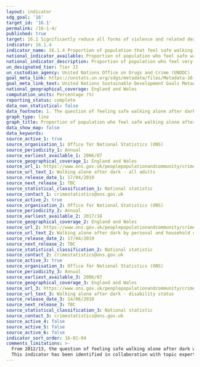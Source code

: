 ```yaml
---
layout: indicator
sdg_goal: '16'
target_id: '16.1'
permalink: /16-1-4/
published: true
target: 16.1 Significantly reduce all forms of violence and related death rates everywhere
indicator: 16.1.4
indicator_name: 16.1.4 Proportion of population that feel safe walking alone around the area they live
national_indicator_available: Proportion of population who feel safe walking alone after dark
national_indicator_description: Proportion of population who feel very or fairly safe walking alone after dark
un_designated_tier: Tier II
un_custodian_agency: United Nations Office on Drugs and Crime (UNODC)
goal_meta_link: https://unstats.un.org/sdgs/metadata/files/Metadata-16-01-04.pdf
goal_meta_link_text: United Nations Sustainable Development Goals Metadata (PDF 213 KB)
national_geographical_coverage: England and Wales
computation_units: Percentage (%)
reporting_status: complete
data_non_statistical: false
data_footnote: 1. The question of feeling safe walking alone after dark was not asked in 2016/17. 2. Data for some ethnic groups are unavailable due to small sample sizes.
graph_type: line
graph_title: Proportion of population who feel safe walking alone after dark
data_show_map: false
data_keywords:  
source_active_1: true
source_organisation_1: Office for National Statistics (ONS)
source_periodicity_1: Annual
source_earliest_available_1: 2006/07
source_geographical_coverage_1: England and Wales
source_url_1: https://www.ons.gov.uk/peoplepopulationandcommunity/crimeandjustice/adhocs/009870percentageofadultswhofeltveryfairlysafewalkingaloneafterdarkbyrespondentsexyearendingmarch2007toyearendingmarch2018crimesurveyforenglandandwales
source_url_text_1: Walking alone after dark - all adults
source_release_date_1: 17/04/2019
source_next_release_1: TBC
source_statistical_classification_1: National statistic
source_contact_1: crimestatistics@ons.gov.uk
source_active_2: true
source_organisation_2: Office for National Statistics (ONS)
source_periodicity_2: Annual
source_earliest_available_2: 2017/18
source_geographical_coverage_2: England and Wales
source_url_2: https://www.ons.gov.uk/peoplepopulationandcommunity/crimeandjustice/adhocs/009871percentageofadultswhofeltveryorfairlysafewhenwalkingaloneinthedarkbypersonalandhouseholdcharacteristicsyearendingmarch2018csew
source_url_text_2: Walking alone after dark by personal and household characteristics
source_release_date_2: 17/04/2019
source_next_release_2: TBC
source_statistical_classification_2: National statistic
source_contact_2: crimestatistics@ons.gov.uk
source_active_3: true
source_organisation_3: Office for National Statistics (ONS)
source_periodicity_3: Annual
source_earliest_available_3: 2006/07
source_geographical_coverage_3: England and Wales
source_url_3: https://www.ons.gov.uk/peoplepopulationandcommunity/crimeandjustice/adhocs/008580confidenceintervalsaroundcsewestimatesoftheproportionofpeoplewhofeelveryfairlysafewalkingaloneafterdark
source_url_text_3: Walking alone after dark - disability status
source_release_date_3: 14/06/2018
source_next_release_3: TBC
source_statistical_classification_3: National statistic
source_contact_3: crimestatistics@ons.gov.uk
source_active_4: false
source_active_5: false
source_active_6: false
indicator_sort_order: 16-01-04
comments_limitations: >-
  From 2012/13, the question of feeling safe walking alone after dark was only asked of a quarter of the sample. This indicator is being used as an approximation of the UN SDG Indicator. Where possible, we will work to identify or develop UK data to meet the global indicator specification.
  This indicator has been identified in collaboration with topic experts.
---
```


